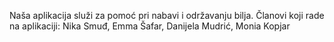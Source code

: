 Naša aplikacija služi za pomoć pri nabavi i održavanju bilja.
Članovi koji rade na aplikaciji: Nika Smuđ, Emma Šafar, Danijela Mudrić, Monia Kopjar
